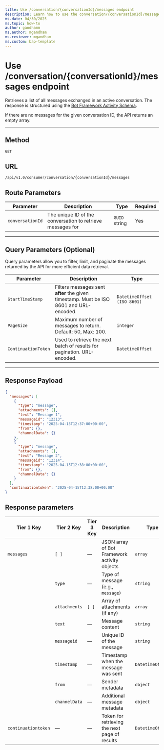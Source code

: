 ```yaml
---
title: Use /conversation/{conversationId}/messages endpoint
description: Learn how to use the conversation/{conversationId}/messages endpoint.
ms.date: 04/30/2025
ms.topic: how-to
author: gandhamm
ms.author: mgandham
ms.reviewer: mgandham
ms.custom: bap-template
---
```


# Use /conversation/{conversationId}/messages endpoint

Retrieves a list of all messages exchanged in an active conversation. The response is structured using the [Bot Framework Activity Schema](https://learn.microsoft.com/en-us/javascript/api/botframework-schema/activity?view=botbuilder-ts-latest).

If there are no messages for the given conversation ID, the API returns an empty array.

---

## Method

`GET`

## URL

`/api/v1.0/consumer/conversation/{conversationId}/messages`


##  Route Parameters

| Parameter        | Description                   | Type     | Required |
|------------------|-------------------------------|----------|----------|
| `conversationId` | The unique ID of the conversation to retrieve messages for | `GUID` string | Yes |

---

## Query Parameters (Optional)

 Query parameters allow you to filter, limit, and paginate the messages returned by the API for more efficient data retrieval.

| Parameter           | Description                                                                 | Type                      |
|---------------------|-----------------------------------------------------------------------------|---------------------------|
| `StartTimeStamp`    | Filters messages sent **after** the given timestamp. Must be ISO 8601 and URL-encoded. | `DatetimeOffset (ISO 8601)` |
| `PageSize`          | Maximum number of messages to return. Default: 50, Max: 100.                | `integer`                 |
| `ContinuationToken` | Used to retrieve the next batch of results for pagination. URL-encoded.     | `DatetimeOffset`          |

---

##  Response Payload

```json
{
  "messages": [
    {
      "type": "message",
      "attachments": [],
      "text": "Message 1",
      "messageid": "12313",
      "timestamp": "2025-04-15T12:37:00+00:00",
      "from": {},
      "channelData": {}
    },
    {
      "type": "message",
      "attachments": [],
      "text": "Message 2",
      "messageid": "12314",
      "timestamp": "2025-04-15T12:38:00+00:00",
      "from": {},
      "channelData": {}
    }
  ],
  "continuationtoken": "2025-04-15T12:38:00+00:00"
}
```

## Response parameters

| Tier 1 Key          | Tier 2 Key    | Tier 3 Key | Description                                   | Type             |
| ------------------- | ------------- | ---------- | --------------------------------------------- | ---------------- |
| `messages`          | `[ ]`         | —          | JSON array of Bot Framework activity objects  | `array`          |
|                     | `type`        | —          | Type of message (e.g., `message`)             | `string`         |
|                     | `attachments` | `[ ]`      | Array of attachments (if any)                 | `array`          |
|                     | `text`        | —          | Message content                               | `string`         |
|                     | `messageid`   | —          | Unique ID of the message                      | `string`         |
|                     | `timestamp`   | —          | Timestamp when the message was sent           | `DatetimeOffset` |
|                     | `from`        | —          | Sender metadata                               | `object`         |
|                     | `channelData` | —          | Additional message metadata                   | `object`         |
| `continuationtoken` | —             | —          | Token for retrieving the next page of results | `DatetimeOffset` |
